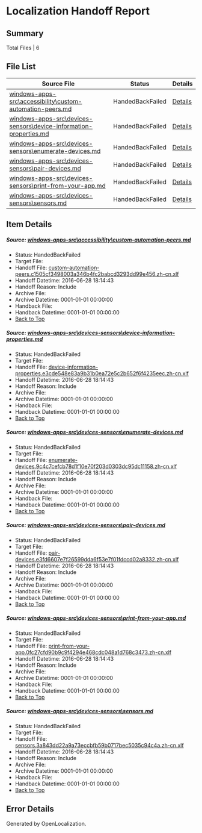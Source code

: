 # <a name='report-top'></a> Localization Handoff Report

## Summary
 Total Files | 6

## File List
 Source File | Status | Details 
 ----------- | ------ | ------- 
 [windows-apps-src\accessibility\custom-automation-peers.md](https://github.com/Microsoft/windows-apps/blob/99b53a9435f23099a8765ef5de942e803642087d/windows-apps-src/accessibility/custom-automation-peers.md) | HandedBackFailed | [Details](#3f3d5854114b1289257368f8e0fa618bd7d58c9014)
 [windows-apps-src\devices-sensors\device-information-properties.md](https://github.com/Microsoft/windows-apps/blob/e5f61e562f7ec464fc07815b0bdd0ac938fc2fb2/windows-apps-src/devices-sensors/device-information-properties.md) | HandedBackFailed | [Details](#7127b84ebcddc82f33e8284a7abdf26e4436e1602090)
 [windows-apps-src\devices-sensors\enumerate-devices.md](https://github.com/Microsoft/windows-apps/blob/e5f61e562f7ec464fc07815b0bdd0ac938fc2fb2/windows-apps-src/devices-sensors/enumerate-devices.md) | HandedBackFailed | [Details](#536a3e8f72b9c68ffc7e0cf63e7601fd212424282094)
 [windows-apps-src\devices-sensors\pair-devices.md](https://github.com/Microsoft/windows-apps/blob/e5f61e562f7ec464fc07815b0bdd0ac938fc2fb2/windows-apps-src/devices-sensors/pair-devices.md) | HandedBackFailed | [Details](#fa736c200185192cfd40a1c09f2da02cae67c05c2130)
 [windows-apps-src\devices-sensors\print-from-your-app.md](https://github.com/Microsoft/windows-apps/blob/e5f61e562f7ec464fc07815b0bdd0ac938fc2fb2/windows-apps-src/devices-sensors/print-from-your-app.md) | HandedBackFailed | [Details](#363c19cfc15a883c4b6d951c59c63187f4239dec2131)
 [windows-apps-src\devices-sensors\sensors.md](https://github.com/Microsoft/windows-apps/blob/e5f61e562f7ec464fc07815b0bdd0ac938fc2fb2/windows-apps-src/devices-sensors/sensors.md) | HandedBackFailed | [Details](#dff6228524396c5d6662313ecc808b33e9dd19982136)

## Item Details
##### <a name='3f3d5854114b1289257368f8e0fa618bd7d58c9014'></a> Source: [windows-apps-src\accessibility\custom-automation-peers.md](https://github.com/Microsoft/windows-apps/blob/99b53a9435f23099a8765ef5de942e803642087d/windows-apps-src/accessibility/custom-automation-peers.md)
* Status: HandedBackFailed
* Target File: 
* Handoff File: [custom-automation-peers.c1505cf3498003a346b4fc2babcd3293dd99e456.zh-cn.xlf](https://github.com/Microsoft/WDG.handoff/blob/084a84f243c05af49c3c24e715076f5d2ba3fec6/ol-handoff/Microsoft/windows-apps.zh-cn/master/custom-automation-peers.c1505cf3498003a346b4fc2babcd3293dd99e456.zh-cn.xlf)
* Handoff Datetime: 2016-06-28 18:14:43
* Handoff Reason: Include
* Archive File: 
* Archive Datetime: 0001-01-01 00:00:00
* Handback File: 
* Handback Datetime: 0001-01-01 00:00:00
* [Back to Top](#report-top)

##### <a name='7127b84ebcddc82f33e8284a7abdf26e4436e1602090'></a> Source: [windows-apps-src\devices-sensors\device-information-properties.md](https://github.com/Microsoft/windows-apps/blob/e5f61e562f7ec464fc07815b0bdd0ac938fc2fb2/windows-apps-src/devices-sensors/device-information-properties.md)
* Status: HandedBackFailed
* Target File: 
* Handoff File: [device-information-properties.e3cde548e83a9b31b0ea72e5c2b652f6f4235eec.zh-cn.xlf](https://github.com/Microsoft/WDG.handoff/blob/084a84f243c05af49c3c24e715076f5d2ba3fec6/ol-handoff/Microsoft/windows-apps.zh-cn/master/device-information-properties.e3cde548e83a9b31b0ea72e5c2b652f6f4235eec.zh-cn.xlf)
* Handoff Datetime: 2016-06-28 18:14:43
* Handoff Reason: Include
* Archive File: 
* Archive Datetime: 0001-01-01 00:00:00
* Handback File: 
* Handback Datetime: 0001-01-01 00:00:00
* [Back to Top](#report-top)

##### <a name='536a3e8f72b9c68ffc7e0cf63e7601fd212424282094'></a> Source: [windows-apps-src\devices-sensors\enumerate-devices.md](https://github.com/Microsoft/windows-apps/blob/e5f61e562f7ec464fc07815b0bdd0ac938fc2fb2/windows-apps-src/devices-sensors/enumerate-devices.md)
* Status: HandedBackFailed
* Target File: 
* Handoff File: [enumerate-devices.9c4c7cefcb78d1f10e70f203d0303dc95dc11158.zh-cn.xlf](https://github.com/Microsoft/WDG.handoff/blob/084a84f243c05af49c3c24e715076f5d2ba3fec6/ol-handoff/Microsoft/windows-apps.zh-cn/master/enumerate-devices.9c4c7cefcb78d1f10e70f203d0303dc95dc11158.zh-cn.xlf)
* Handoff Datetime: 2016-06-28 18:14:43
* Handoff Reason: Include
* Archive File: 
* Archive Datetime: 0001-01-01 00:00:00
* Handback File: 
* Handback Datetime: 0001-01-01 00:00:00
* [Back to Top](#report-top)

##### <a name='fa736c200185192cfd40a1c09f2da02cae67c05c2130'></a> Source: [windows-apps-src\devices-sensors\pair-devices.md](https://github.com/Microsoft/windows-apps/blob/e5f61e562f7ec464fc07815b0bdd0ac938fc2fb2/windows-apps-src/devices-sensors/pair-devices.md)
* Status: HandedBackFailed
* Target File: 
* Handoff File: [pair-devices.e3fd6607e7f26599dda6f53e7f01fdccd02a8332.zh-cn.xlf](https://github.com/Microsoft/WDG.handoff/blob/084a84f243c05af49c3c24e715076f5d2ba3fec6/ol-handoff/Microsoft/windows-apps.zh-cn/master/pair-devices.e3fd6607e7f26599dda6f53e7f01fdccd02a8332.zh-cn.xlf)
* Handoff Datetime: 2016-06-28 18:14:43
* Handoff Reason: Include
* Archive File: 
* Archive Datetime: 0001-01-01 00:00:00
* Handback File: 
* Handback Datetime: 0001-01-01 00:00:00
* [Back to Top](#report-top)

##### <a name='363c19cfc15a883c4b6d951c59c63187f4239dec2131'></a> Source: [windows-apps-src\devices-sensors\print-from-your-app.md](https://github.com/Microsoft/windows-apps/blob/e5f61e562f7ec464fc07815b0bdd0ac938fc2fb2/windows-apps-src/devices-sensors/print-from-your-app.md)
* Status: HandedBackFailed
* Target File: 
* Handoff File: [print-from-your-app.0fc27cfd90b9c9f4294e468cdc048a1d768c3473.zh-cn.xlf](https://github.com/Microsoft/WDG.handoff/blob/084a84f243c05af49c3c24e715076f5d2ba3fec6/ol-handoff/Microsoft/windows-apps.zh-cn/master/print-from-your-app.0fc27cfd90b9c9f4294e468cdc048a1d768c3473.zh-cn.xlf)
* Handoff Datetime: 2016-06-28 18:14:43
* Handoff Reason: Include
* Archive File: 
* Archive Datetime: 0001-01-01 00:00:00
* Handback File: 
* Handback Datetime: 0001-01-01 00:00:00
* [Back to Top](#report-top)

##### <a name='dff6228524396c5d6662313ecc808b33e9dd19982136'></a> Source: [windows-apps-src\devices-sensors\sensors.md](https://github.com/Microsoft/windows-apps/blob/e5f61e562f7ec464fc07815b0bdd0ac938fc2fb2/windows-apps-src/devices-sensors/sensors.md)
* Status: HandedBackFailed
* Target File: 
* Handoff File: [sensors.3a843dd22a9a73eccbfb59b0717bec5035c94c4a.zh-cn.xlf](https://github.com/Microsoft/WDG.handoff/blob/084a84f243c05af49c3c24e715076f5d2ba3fec6/ol-handoff/Microsoft/windows-apps.zh-cn/master/sensors.3a843dd22a9a73eccbfb59b0717bec5035c94c4a.zh-cn.xlf)
* Handoff Datetime: 2016-06-28 18:14:43
* Handoff Reason: Include
* Archive File: 
* Archive Datetime: 0001-01-01 00:00:00
* Handback File: 
* Handback Datetime: 0001-01-01 00:00:00
* [Back to Top](#report-top)


## Error Details

Generated by OpenLocalization.
